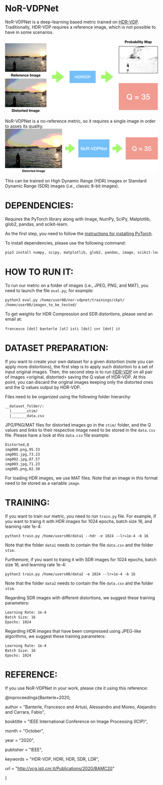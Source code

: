 NoR-VDPNet
==========
NoR-VDPNet is a deep-learning based metric trained on [HDR-VDP](http://hdrvdp.sourceforge.net/wiki/).
Traditionally, HDR-VDP requires a reference image, which is not possible to have in some scenarios.

![HDR-VDP](images/hdrvdp.png?raw=true "HDR-VDP")

NoR-VDPNet is a no-reference metric, so it requires a single image in order to asses its quality. 
![NoR-VDPNet](images/our.png?raw=true "NoR-VDPNet")

This can be trained on High Dynamic Range (HDR) images or Standard Dynamic Range (SDR) images (i.e., classic 8-bit images).

DEPENDENCIES:
==============

Requires the PyTorch library along with Image, NumPy, SciPy, Matplotlib, glob2, pandas, and scikit-learn.

As the first step, you need to follow the [instructions for installing PyTorch](http://pytorch.org/).

To install dependencies, please use the following command: 

```bash
pip3 install numpy, scipy, matplotlib, glob2, pandas, image, scikit-learn. 
```

HOW TO RUN IT:
==============
To run our metric on a folder of images (i.e., JPEG, PNG, and MAT),
you need to launch the file ```eval.py```; for example:

```
python3 eval.py /home/user00/nor-vdpnet/trainings/ckpt/ /home/user00/images_to_be_tested/
```

To get weights for HDR Compression and SDR distortions, please send an email at:

```francesco [dot] banterle [at] isti [dot] cnr [dot] it```

DATASET PREPARATION:
====================
If you want to create your own dataset for a given distortion (note you can apply more distortions), 
the first step is to apply such distortion to a set of input original images. Then, the second step is to run
[HDR-VDP](http://hdrvdp.sourceforge.net/wiki/) on all pair of images <original, distorted> saving the Q value of HDR-VDP.
At this point, you can discard the original images keeping only the distorted ones and the Q values output by HDR-VDP.

Files need to be organized using the following folder hierarchy:

```
__dataset_folder/:
  |_______stim/
  |_______data.csv
```

JPG/PNG/MAT files for distorted images go in the ```stim/``` folder, and the Q values and links to their
respective image need to be stored in the ```data.csv``` file. Please have a look at this ```data.csv``` file example:

```
Distorted,Q
img000.png,95.33
img001.jpg,73.23
img002.jpg,87.57
img003.jpg,71.23
img005.png,82.30
```

For loading HDR images, we use MAT files. Note that an image in this format need to be stored
as a variable ```image```.


TRAINING:
=========
If you want to train our metric, you need to run ```train.py``` file. For example,
if you want to traing it with HDR images for 1024 epochs, batch size 16, and learning rate 1e-4:

```
python3 train.py /home/users00/data1 --hdr -e 1024 --lr=1e-4 -b 16
```
Note that the folder ```data1``` needs to contain the file ```data.csv``` and the folder ```stim```.

Furthemore, if you want to traing it with SDR images for 1024 epochs, batch size 16, and learning rate 1e-4:

```
python3 train.py /home/users00/data2 -e 1024 --lr=1e-4 -b 16
```
Note that the folder ```data2``` needs to contain the file ```data.csv``` and the folder ```stim```.

Regarding SDR images with different distortions, we suggest these training parameters:

```
Learning Rate: 1e-4
Batch Size: 16
Epochs: 1024
```

Regarding HDR images that have been compressed using JPEG-like algorithms, we suggest these training parameters:
```
Learning Rate: 1e-4
Batch Size: 16
Epochs: 1024
```

REFERENCE:
==========

If you use NoR-VDPNet in your work, please cite it using this reference:

@inproceedings{Banterle+2020,

author       = "Banterle, Francesco and Artusi, Alessandro and Moreo, Alejandro and Carrara, Fabio",

booktitle    = "IEEE International Conference on Image Processing (ICIP)",

month        = "October",

year         = "2020",

publisher    = "IEEE",

keywords     = "HDR-VDP, HDRI, HDR, SDR, LDR",

url          = "http://vcg.isti.cnr.it/Publications/2020/BAMC20"

}
 

